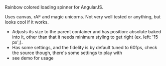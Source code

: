 Rainbow colored loading spinner for AngularJS.

Uses canvas, rAF and magic unicorns. Not very well tested or anything, but looks cool if it works.

- Adjusts its size to the parent container and has position: absolute baked into it, other than that it needs minimum styling to get right (ex. left: '15 px';).
- Has some settings, and the fidelity is by default tuned to 60fps, check the source though, there's some settings to play with
- see demo for usage